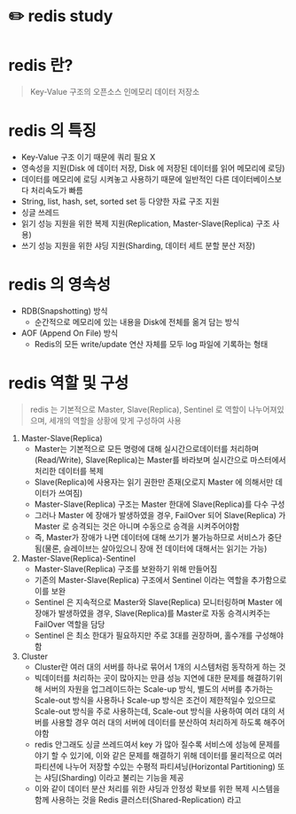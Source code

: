 # ✏️ redis study

redis 란?
=========
> Key-Value 구조의 오픈소스 인메모리 데이터 저장소   
   
         
   
redis 의 특징
=============
* Key-Value 구조 이기 때문에 쿼리 필요 X
* 영속성을 지원(Disk 에 데이터 저장, Disk 에 저장된 데이터를 읽어 메모리에 로딩)
* 데이터를 메모리에 로딩 시켜놓고 사용하기 때문에 일반적인 다른 데이터베이스보다 처리속도가 빠름
* String, list, hash, set, sorted set 등 다양한 자료 구조 지원
* 싱글 쓰레드 
* 읽기 성능 지원을 위한 복제 지원(Replication, Master-Slave(Replica) 구조 사용)
* 쓰기 성능 지원을 위한 샤딩 지원(Sharding, 데이터 세트 분할 분산 저장)   



redis 의 영속성
===============
* RDB(Snapshotting) 방식
   + 순간적으로 메모리에 있는 내용을 Disk에 전체를 옮겨 담는 방식
* AOF (Append On File) 방식
   + Redis의 모든 write/update 연산 자체를 모두 log 파일에 기록하는 형태



redis 역할 및 구성
==================
> redis 는 기본적으로 Master, Slave(Replica), Sentinel 로 역할이 나누어져있으며, 세개의 역할을 상황에 맞게 구성하여 사용 
1. Master-Slave(Replica)
   * Master는 기본적으로 모든 명령에 대해 실시간으로데이터를 처리하며(Read/Write), Slave(Replica)는 Master를 바라보며 실시간으로 마스터에서 처리한 데이터를 복제
   * Slave(Replica)에 사용자는 읽기 권한만 존재(오로지 Master 에 의해서만 데이터가 쓰여짐)
   * Master-Slave(Replica) 구조는 Master 한대에 Slave(Replica)를 다수 구성
   * 그러나 Master 에 장애가 발생하였을 경우, FailOver 되어 Slave(Replica) 가 Master 로 승격되는 것은 아니며 수동으로 승격을 시켜주어야함
   * 즉, Master가 장애가 나면 데이터에 대해 쓰기가 불가능하므로 서비스가 중단됨(물론, 슬레이브는 살아있으니 장애 전 데이터에 대해서는 읽기는 가능) 
2. Master-Slave(Replica)-Sentinel
   * Master-Slave(Replica) 구조를 보완하기 위해 만들어짐
   * 기존의 Master-Slave(Replica) 구조에서 Sentinel 이라는 역할을 추가함으로 이를 보완
   * Sentinel 은 지속적으로 Master와 Slave(Replica) 모니터링하며 Master 에 장애가 발생하였을 경우, Slave(Replica)를 Master로 자동 승격시켜주는 FailOver 역할을 담당
   * Sentinel 은 최소 한대가 필요하지만 주로 3대를 권장하며, 홀수개를 구성해야함
3. Cluster
   * Cluster란 여러 대의 서버를 하나로 묶어서 1개의 시스템처럼 동작하게 하는 것
   * 빅데이터를 처리하는 곳이 많아지는 만큼 성능 지연에 대한 문제를 해결하기위해 서버의 자원을 업그레이드하는 Scale-up 방식, 별도의 서버를 추가하는 Scale-out 방식을 사용하나 Scale-up 방식은 조건이 제한적일수 있으므로 Scale-out 방식을 주로 사용하는데, Scale-out 방식을 사용하여 여러 대의 서버를 사용할 경우 여러 대의 서버에 데이터를 분산하여 처리하게 하도록 해주어야함
   * redis 안그래도 싱글 쓰레드여서 key 가 많아 질수록 서비스에 성능에 문제를 야기 할 수 있기에, 이와 같은 문제를 해결하기 위해 데이터를 물리적으로 여러 파티션에 나누어 저장할 수있는 수평적 파티셔닝(Horizontal Partitioning) 또는 샤딩(Sharding) 이라고 불리는 기능을 제공
   * 이와 같이 데이터 분산 처리를 위한 샤딩과 안정성 확보를 위한 복제 시스템을 함께 사용하는 것을 Redis 클러스터(Shared-Replication) 라고 


